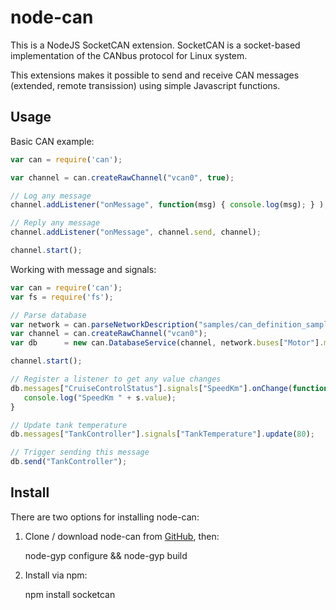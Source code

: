node-can
========

This is a NodeJS SocketCAN extension. SocketCAN is a socket-based implementation of the CANbus protocol for Linux system.

This extensions makes it possible to send and receive CAN messages (extended, remote transission) using simple Javascript functions.

Usage
-----

Basic CAN example:
```javascript
var can = require('can');

var channel = can.createRawChannel("vcan0", true);

// Log any message
channel.addListener("onMessage", function(msg) { console.log(msg); } );

// Reply any message
channel.addListener("onMessage", channel.send, channel);

channel.start();
```

Working with message and signals:
```javascript
var can = require('can');
var fs = require('fs');

// Parse database
var network = can.parseNetworkDescription("samples/can_definition_sample.kcd");
var channel = can.createRawChannel("vcan0");
var db      = new can.DatabaseService(channel, network.buses["Motor"].messages);

channel.start();

// Register a listener to get any value changes
db.messages["CruiseControlStatus"].signals["SpeedKm"].onChange(function(s) {
   console.log("SpeedKm " + s.value);
}

// Update tank temperature
db.messages["TankController"].signals["TankTemperature"].update(80);

// Trigger sending this message
db.send("TankController");
```

Install
-------

There are two options for installing node-can:

1. Clone / download node-can from [GitHub](https://github.com/sebi2k1/node-can),
   then:

    node-gyp configure && node-gyp build

2. Install via npm:

    npm install socketcan
